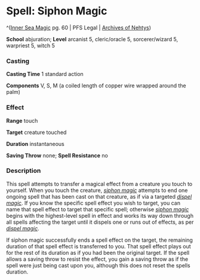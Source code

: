 # Spell: Siphon Magic

^([Inner Sea Magic][ss-siphon-magic] pg. 60 | PFS Legal | [Archives of Nehtys][sn-siphon-magic])

**School** abjuration; **Level** arcanist 5, cleric/oracle 5, sorcerer/wizard 5, warpriest 5, witch 5

### Casting

**Casting Time** 1 standard action  

**Components** V, S, M (a coiled length of copper wire wrapped around the palm)

### Effect

**Range** touch  

**Target** creature touched  

**Duration** instantaneous  

**Saving Throw** none; **Spell Resistance** no

### Description

This spell attempts to transfer a magical effect from a creature you touch to yourself. When you touch the creature, _[siphon magic]_ attempts to end one ongoing spell that has been cast on that creature, as if via a targeted _[dispel magic]_. If you know the specific spell effect you wish to target, you can name that spell effect to target that specific spell; otherwise _[siphon magic]_ begins with the highest-level spell in effect and works its way down through all spells affecting the target until it dispels one or runs out of effects, as per _[dispel magic]_.  

If siphon magic successfully ends a spell effect on the target, the remaining duration of that spell effect is transferred to you. That spell effect plays out for the rest of its duration as if you had been the original target. If the spell allows a saving throw to resist the effect, you gain a saving throw as if the spell were just being cast upon you, although this does not reset the spells duration.

[ss-siphon-magic]: http://paizo.com/store/games/rolep
[sn-siphon-magic]: http://www.archivesofnethys.com/SpellDisplay.aspx?ItemName=Siphon%20Magic
[dispel magic]: http://www.archivesofnethys.com/SpellDisplay.aspx?ItemName=dispel%20magic
[siphon magic]: http://www.archivesofnethys.com/SpellDisplay.aspx?ItemName=siphon%20magic